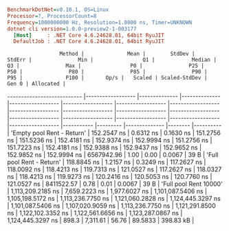 ``` ini

BenchmarkDotNet=v0.10.1, OS=Linux
Processor=?, ProcessorCount=8
Frequency=1000000000 Hz, Resolution=1.0000 ns, Timer=UNKNOWN
dotnet cli version=1.0.0-preview2-1-003177
  [Host]     : .NET Core 4.6.24628.01, 64bit RyuJIT
  DefaultJob : .NET Core 4.6.24628.01, 64bit RyuJIT


```
                     Method |              Mean |        StdDev |        StdErr |               Min |                Q1 |            Median |                Q3 |               Max |                P0 |               P25 |               P50 |               P80 |               P85 |               P90 |               P95 |              P100 |       Op/s |   Scaled | Scaled-StdDev |   Gen 0 | Allocated |
--------------------------- |------------------ |-------------- |-------------- |------------------ |------------------ |------------------ |------------------ |------------------ |------------------ |------------------ |------------------ |------------------ |------------------ |------------------ |------------------ |------------------ |----------- |--------- |-------------- |-------- |---------- |
 'Empty pool Rent - Return' |       152.2547 ns |     0.6312 ns |     0.1630 ns |       151.2756 ns |       151.5236 ns |       152.4181 ns |       152.9374 ns |       152.9994 ns |       151.2756 ns |       151.7223 ns |       152.4181 ns |       152.9388 ns |       152.9437 ns |       152.9652 ns |       152.9852 ns |       152.9994 ns | 6567942.96 |     1.00 |          0.00 |  0.0067 |      39 B |
  'Full pool Rent - Return' |       118.8845 ns |     1.2157 ns |     0.3249 ns |       117.2627 ns |       118.0092 ns |       118.4213 ns |       119.7313 ns |       121.0527 ns |       117.2627 ns |       118.0327 ns |       118.4213 ns |       119.9273 ns |       120.2416 ns |       120.5053 ns |       120.7760 ns |       121.0527 ns | 8411522.57 |     0.78 |          0.01 |  0.0067 |      39 B |
     'Full pool Rent 10000' | 1,113,209.2185 ns | 7,659.2223 ns | 1,977.6027 ns | 1,101,087.5406 ns | 1,105,198.5172 ns | 1,113,236.7750 ns | 1,121,060.2828 ns | 1,124,445.3297 ns | 1,101,087.5406 ns | 1,107,020.9059 ns | 1,113,236.7750 ns | 1,121,291.8500 ns | 1,122,102.3352 ns | 1,122,561.6656 ns | 1,123,287.0867 ns | 1,124,445.3297 ns |      898.3 | 7,311.61 |         56.76 | 89.5833 | 398.83 kB |
